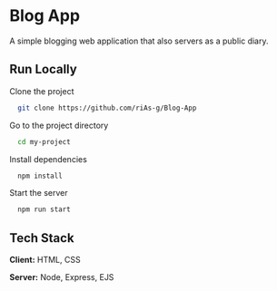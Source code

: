 
# Blog App

A simple blogging web application that also servers as a public diary.




## Run Locally

Clone the project

```bash
  git clone https://github.com/riAs-g/Blog-App
```

Go to the project directory

```bash
  cd my-project
```

Install dependencies

```bash
  npm install
```

Start the server

```bash
  npm run start
```


## Tech Stack

**Client:** HTML, CSS

**Server:** Node, Express, EJS

